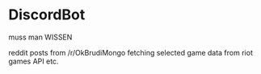 # DiscordBot
muss man WISSEN


reddit posts from /r/OkBrudiMongo
fetching selected game data from riot games API
etc.
